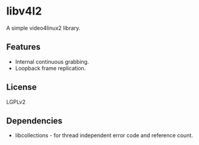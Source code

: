 # libv4l2

A simple video4linux2 library.

## Features

* Internal continuous grabbing.
* Loopback frame replication.

## License

LGPLv2

## Dependencies

* libcollections - for thread independent error code and reference count.


